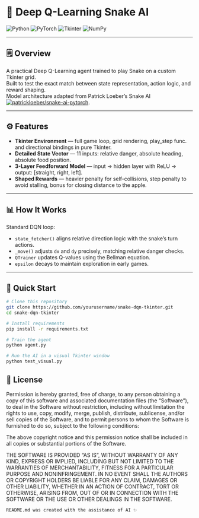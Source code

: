 # 🐍 **Deep Q-Learning Snake AI**

![Python](https://img.shields.io/badge/Python-3.8%2B-blue)
![PyTorch](https://img.shields.io/badge/PyTorch-1.x-red)
![Tkinter](https://img.shields.io/badge/Tkinter-GUI-green)
![NumPy](https://img.shields.io/badge/NumPy-used-yellow)

---

## 🗒️ Overview

A practical Deep Q-Learning agent trained to play Snake on a custom Tkinter grid.  
Built to test the exact match between state representation, action logic, and reward shaping.  
Model architecture adapted from Patrick Loeber’s Snake AI [![patrickloeber/snake-ai-pytorch](https://img.shields.io/badge/Source-patrickloeber%2Fsnake--ai--pytorch-blue?logo=github)](https://github.com/patrickloeber/snake-ai-pytorch/blob/main/game.py).

---

## ⚙️ Features

- **Tkinter Environment** — full game loop, grid rendering, play_step func. and directional bindings in pure Tkinter.
- **Detailed State Vector** — 11 inputs: relative danger, absolute heading, absolute food position.
- **3-Layer Feedforward Model** — input → hidden layer with ReLU → output: [straight, right, left].
- **Shaped Rewards** — heavier penalty for self-collisions, step penalty to avoid stalling, bonus for closing distance to the apple.

---

## 📊 How It Works

Standard DQN loop:
- `state_fetcher()` aligns relative direction logic with the snake’s turn actions.
- `_move()` adjusts `dx` and `dy` precisely, matching relative danger checks.
- `QTrainer` updates Q-values using the Bellman equation.
- `epsilon` decays to maintain exploration in early games.

---

## 🚀 Quick Start

```bash
# Clone this repository
git clone https://github.com/yourusername/snake-dqn-tkinter.git
cd snake-dqn-tkinter

# Install requirements
pip install -r requirements.txt

# Train the agent
python agent.py

# Run the AI in a visual Tkinter window
python test_visual.py
```
## 📄 License
Permission is hereby granted, free of charge, to any person obtaining a copy
of this software and associated documentation files (the “Software”), to deal
in the Software without restriction, including without limitation the rights
to use, copy, modify, merge, publish, distribute, sublicense, and/or sell
copies of the Software, and to permit persons to whom the Software is
furnished to do so, subject to the following conditions:

The above copyright notice and this permission notice shall be included in
all copies or substantial portions of the Software.

THE SOFTWARE IS PROVIDED “AS IS”, WITHOUT WARRANTY OF ANY KIND, EXPRESS OR
IMPLIED, INCLUDING BUT NOT LIMITED TO THE WARRANTIES OF MERCHANTABILITY,
FITNESS FOR A PARTICULAR PURPOSE AND NONINFRINGEMENT. IN NO EVENT SHALL THE
AUTHORS OR COPYRIGHT HOLDERS BE LIABLE FOR ANY CLAIM, DAMAGES OR OTHER
LIABILITY, WHETHER IN AN ACTION OF CONTRACT, TORT OR OTHERWISE, ARISING FROM,
OUT OF OR IN CONNECTION WITH THE SOFTWARE OR THE USE OR OTHER DEALINGS IN
THE SOFTWARE.

```README.md was created with the assistance of AI ✨```
